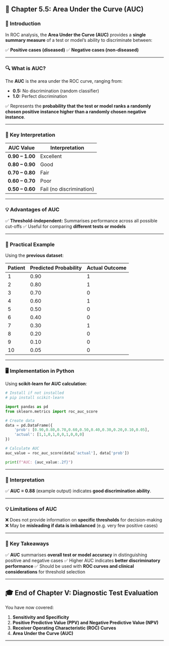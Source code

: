 ## **🧬 Chapter 5.5: Area Under the Curve (AUC)**

### **📖 Introduction**

In ROC analysis, the **Area Under the Curve (AUC)** provides a **single summary measure** of a test or model’s ability to discriminate between:

✅ **Positive cases (diseased)**
✅ **Negative cases (non-diseased)**

---

### **🔍 What is AUC?**

The **AUC** is the area under the ROC curve, ranging from:

* **0.5:** No discrimination (random classifier)
* **1.0:** Perfect discrimination

✅ Represents the **probability that the test or model ranks a randomly chosen positive instance higher than a randomly chosen negative instance**.

---

### **📝 Key Interpretation**

| **AUC Value**   | **Interpretation**       |
| --------------- | ------------------------ |
| **0.90 – 1.00** | Excellent                |
| **0.80 – 0.90** | Good                     |
| **0.70 – 0.80** | Fair                     |
| **0.60 – 0.70** | Poor                     |
| **0.50 – 0.60** | Fail (no discrimination) |

---

### **💡 Advantages of AUC**

✅ **Threshold-independent:** Summarises performance across all possible cut-offs
✅ Useful for comparing **different tests or models**

---

### **🔬 Practical Example**

Using the **previous dataset**:

| **Patient** | **Predicted Probability** | **Actual Outcome** |
| ----------- | ------------------------- | ------------------ |
| 1           | 0.90                      | 1                  |
| 2           | 0.80                      | 1                  |
| 3           | 0.70                      | 0                  |
| 4           | 0.60                      | 1                  |
| 5           | 0.50                      | 0                  |
| 6           | 0.40                      | 0                  |
| 7           | 0.30                      | 1                  |
| 8           | 0.20                      | 0                  |
| 9           | 0.10                      | 0                  |
| 10          | 0.05                      | 0                  |

---

### **🖥️ Implementation in Python**

Using **scikit-learn for AUC calculation**:

```python
# Install if not installed
# pip install scikit-learn

import pandas as pd
from sklearn.metrics import roc_auc_score

# Create data
data = pd.DataFrame({
    'prob': [0.90,0.80,0.70,0.60,0.50,0.40,0.30,0.20,0.10,0.05],
    'actual': [1,1,0,1,0,0,1,0,0,0]
})

# Calculate AUC
auc_value = roc_auc_score(data['actual'], data['prob'])

print(f"AUC: {auc_value:.2f}")
```

---

### **🔑 Interpretation**

✅ **AUC = 0.88** (example output) indicates **good discrimination ability**.

---

### **💡 Limitations of AUC**

❌ Does not provide information on **specific thresholds** for decision-making
❌ May be **misleading if data is imbalanced** (e.g. very few positive cases)

---

### **🎯 Key Takeaways**

✅ **AUC** summarises **overall test or model accuracy** in distinguishing positive and negative cases
✅ Higher AUC indicates **better discriminatory performance**
✅ Should be used with **ROC curves and clinical considerations** for threshold selection

---

## **🎓 End of Chapter V: Diagnostic Test Evaluation**

You have now covered:

1. **Sensitivity and Specificity**
2. **Positive Predictive Value (PPV) and Negative Predictive Value (NPV)**
3. **Receiver Operating Characteristic (ROC) Curves**
4. **Area Under the Curve (AUC)**

---
